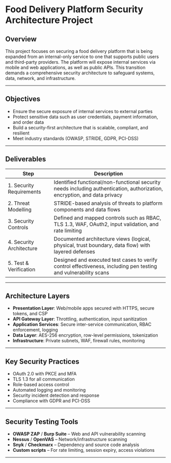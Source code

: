 # Food Delivery Platform Security Architecture Project

## Overview
This project focuses on securing a food delivery platform that is being expanded from an internal-only service to one that supports public users and third-party providers. The platform will expose internal services via mobile and web applications, as well as public APIs. This transition demands a comprehensive security architecture to safeguard systems, data, network, and infrastructure.

---

## Objectives
- Ensure the secure exposure of internal services to external parties
- Protect sensitive data such as user credentials, payment information, and order data
- Build a security-first architecture that is scalable, compliant, and resilient
- Meet industry standards (OWASP, STRIDE, GDPR, PCI-DSS)

---

## Deliverables
| Step | Description |
|------|-------------|
| 1. Security Requirements | Identified functional/non-functional security needs including authentication, authorization, encryption, and data privacy |
| 2. Threat Modelling | STRIDE-based analysis of threats to platform components and data flows |
| 3. Security Controls | Defined and mapped controls such as RBAC, TLS 1.3, WAF, OAuth2, input validation, and rate limiting |
| 4. Security Architecture | Documented architecture views (logical, physical, trust boundary, data flow) with layered defenses |
| 5. Test & Verification | Designed and executed test cases to verify control effectiveness, including pen testing and vulnerability scans |

---

## Architecture Layers
- **Presentation Layer**: Web/mobile apps secured with HTTPS, secure tokens, and CSP
- **API Gateway Layer**: Throttling, authentication, input sanitization
- **Application Services**: Secure inter-service communication, RBAC enforcement, logging
- **Data Layer**: AES-256 encryption, row-level permissions, tokenization
- **Infrastructure**: Private subnets, WAF, firewall rules, monitoring

---

## Key Security Practices
- OAuth 2.0 with PKCE and MFA
- TLS 1.3 for all communication
- Role-based access control
- Automated logging and monitoring
- Security incident detection and response
- Compliance with GDPR and PCI-DSS

---

## Security Testing Tools
- **OWASP ZAP** / **Burp Suite** – Web and API vulnerability scanning
- **Nessus** / **OpenVAS** – Network/infrastructure scanning
- **Snyk** / **Checkmarx** – Dependency and source code analysis
- **Custom scripts** – For rate limiting, session expiry, access violations

---
